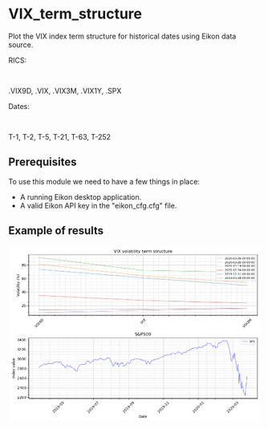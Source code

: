 # VIX_term_structure
Plot the VIX index term structure for historical dates using Eikon data source.

RICS:<pre>      </pre>.VIX9D, .VIX, .VIX3M, .VIX1Y, .SPX

Dates:<pre>     </pre>T-1, T-2, T-5, T-21, T-63, T-252

## Prerequisites
To use this module we need to have a few things in place:

* A running Eikon desktop application.
* A valid Eikon API key in the "eikon_cfg.cfg" file.

## Example of results
<img width="700" src="/VIX term structure.png" />
